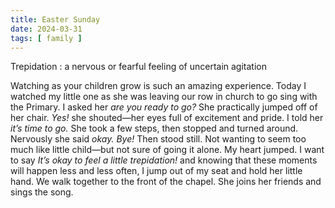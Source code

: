 ```yaml
---
title: Easter Sunday
date: 2024-03-31
tags: [ family ]
---
```


Trepidation
: a nervous or fearful feeling of uncertain agitation

Watching as your children grow is such an amazing experience. Today I watched my little one as she was leaving our row in church to go sing with the Primary. I asked her _are you ready to go?_ She practically jumped off of her chair. _Yes!_  she shouted—her eyes full of excitement and pride. I told her _it’s time to go._ She took a few steps, then stopped and turned around. Nervously she said _okay. Bye!_ Then stood still. Not wanting to seem too much like little child—but not sure of going it alone. My heart jumped. I want to say _It’s okay to feel a little trepidation!_ and knowing that these moments will happen less and less often, I jump out of my seat and hold her little hand. We walk together to the front of the chapel. She joins her friends and sings the song. 
